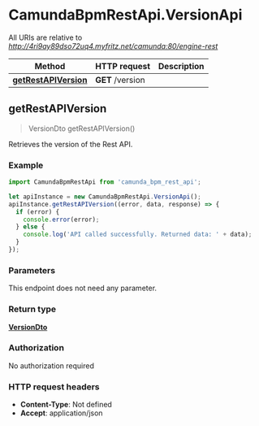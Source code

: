 # CamundaBpmRestApi.VersionApi

All URIs are relative to *http://4ri9ay89dso72uq4.myfritz.net/camunda:80/engine-rest*

Method | HTTP request | Description
------------- | ------------- | -------------
[**getRestAPIVersion**](VersionApi.md#getRestAPIVersion) | **GET** /version | 



## getRestAPIVersion

> VersionDto getRestAPIVersion()



Retrieves the version of the Rest API.

### Example

```javascript
import CamundaBpmRestApi from 'camunda_bpm_rest_api';

let apiInstance = new CamundaBpmRestApi.VersionApi();
apiInstance.getRestAPIVersion((error, data, response) => {
  if (error) {
    console.error(error);
  } else {
    console.log('API called successfully. Returned data: ' + data);
  }
});
```

### Parameters

This endpoint does not need any parameter.

### Return type

[**VersionDto**](VersionDto.md)

### Authorization

No authorization required

### HTTP request headers

- **Content-Type**: Not defined
- **Accept**: application/json

